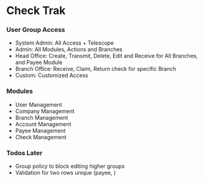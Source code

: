 # Check Trak

### User Group Access

-   System Admin: All Access + Telescope
-   Admin: All Modules, Actions and Branches
-   Head Office: Create, Transmit, Delete, Edit and Receive for All Branches, and Payee Module
-   Branch Office: Receive, Claim, Return check for specific Branch
-   Custom: Customized Access

### Modules

-   User Management
-   Company Management
-   Branch Management
-   Account Management
-   Payee Management
-   Check Management

### Todos Later

-   Group policy to block editing higher groups
-   Validation for two rows unique (payee, )
